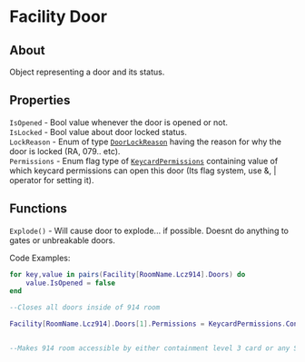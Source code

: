 # Facility Door

## About
Object representing a door and its status.

## Properties
`IsOpened` - Bool value whenever the door is opened or not.<br>
`IsLocked` - Bool value about door locked status.<br>
`LockReason` - Enum of type [`DoorLockReason`](https://github.com/davidsebesta1/LuaLabPlugin/blob/master/Docs/Objects/Enums/DoorLockReason.md) having the reason for why the door is locked (RA, 079.. etc).<br>
`Permissions` - Enum flag type of [`KeycardPermissions`](https://github.com/davidsebesta1/LuaLabPlugin/blob/master/Docs/Objects/Enums/KeycardPermissions.md) containing value of which keycard permissions can open this door (Its flag system, use &, | operator for setting it).<br>

## Functions
`Explode()` - Will cause door to explode... if possible. Doesnt do anything to gates or unbreakable doors.<br>

Code Examples:

```lua
for key,value in pairs(Facility[RoomName.Lcz914].Doors) do
    value.IsOpened = false
end

--Closes all doors inside of 914 room
```

```lua
Facility[RoomName.Lcz914].Doors[1].Permissions = KeycardPermissions.ContainmentLevelThree or KeycardPermissions.ScpOverride


--Makes 914 room accessible by either containment level 3 card or any SCP
```
